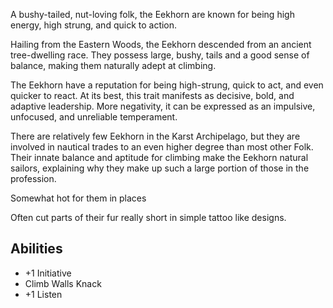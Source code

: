 A bushy-tailed, nut-loving folk, the Eekhorn are known for being high energy,
high strung, and quick to action.

Hailing from the Eastern Woods, the Eekhorn descended from an ancient tree-dwelling
race. They possess large, bushy, tails and a good sense of balance, making them naturally
adept at climbing.

The Eekhorn have a reputation for being high-strung, quick to act, and even quicker to
react. At its best, this trait manifests as decisive, bold, and adaptive leadership. More
negativity, it can be expressed as an impulsive, unfocused, and unreliable temperament.

There are relatively few Eekhorn in the Karst Archipelago, but they are involved in
nautical trades to an even higher degree than most other Folk. Their innate balance
and aptitude for climbing make the Eekhorn natural sailors, explaining why they make
up such a large portion of those in the profession.

Somewhat hot for them in places

Often cut parts of their fur really short in simple tattoo like designs.

## Abilities
 * +1 Initiative
 * Climb Walls Knack
 * +1 Listen

